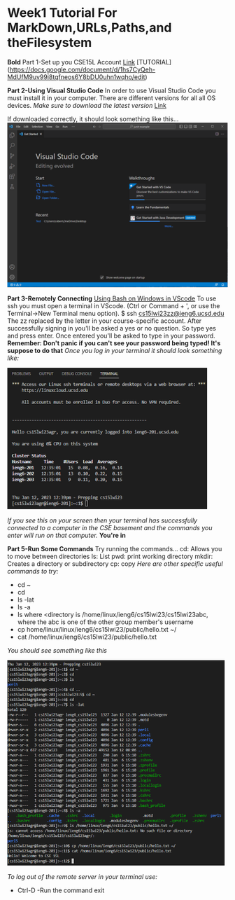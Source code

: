 # Week1 Tutorial For MarkDown,URLs,Paths,and theFilesystem
**Bold** Part 1-Set up you CSE15L Account
[Link](https://sdacs.ucsd.edu/~icc/index.php)
[TUTORIAL] (https://docs.google.com/document/d/1hs7CyQeh-MdUfM9uv99i8tqfneos6Y8bDU0uhn1wqho/edit)

**Part 2-Using Visual Studio Code**
In order to use Visual Studio Code you must install it in your computer.
There are different versions for all all OS devices.
*Make sure to download the latest version*
[Link](https://code.visualstudio.com/)

If downloaded correctly, it should look something like this...
![Image](VSC.png)

**Part 3-Remotely Connecting**
[Using Bash on Windows in VScode](https://stackoverflow.com/questions/42606837/how-do-i-use-bash-on-windows-from-the-visual-studio-code-integrated-terminal/50527994#50527994)
To use ssh you must open a terminal in VScode. (Ctrl or Command + ', or use the Terminal->New Terminal menu option).
$ ssh cs15lwi23zz@ieng6.ucsd.edu
The zz replaced by the letter in your course-specific account.
After successfully signing in you'll be asked a yes or no question. So type yes and press enter.
Once entered you'll be asked to type in your password.
**Remember: Don't panic if you can't see your password being typed! It's suppose to do that**
*Once you log in your terminal it should look something like:* 

![Image](cluster.png)

*If you see this on your screen then your terminal has successfully connected to a computer in the CSE basement and the commands you enter will run on that computer.*
**You're in**

**Part 5-Run Some Commands**
Try running the commands...
cd: Allows you to move between directories
ls: List
pwd: print working directory
mkdir: Creates a directory or subdirectory
cp: copy
*Here are other specific useful commands to try:*
- cd ~
- cd
- ls -lat
- ls -a
- ls <directory> where <directory is /home/linux/ieng6/cs15lwi23/cs15lwi23abc, where the abc is one of the other group member's username
- cp home/linux/linux/ieng6/cs15lwi23/public/hello.txt ~/
- cat /home/linux/ieng6/cs15lwi23/public/hello.txt

 *You should see something like this*
  
![Image](file.png)
  
 *To log out of the remote server in your terminal use:*
  - Ctrl-D
  -Run the command exit
